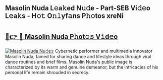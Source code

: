 ## Masolin Nuda L𝚎a𝚔ed N𝚞𝚍e - Part-SEB Vi𝚍𝚎o L𝚎a𝚔s - H𝚘𝚝 O𝚗𝚕yf𝚊ns P𝚑𝚘tos xreNi

# <h2><a href="http://kfadx8u.oniu.top/?m=Masolin+Nuda">🔗👉 🔴 Masolin Nuda P𝚑ot𝚘𝚜 V𝚒d𝚎o</a></h2>

[![Masolin Nuda Nu𝚍e𝚜](https://i.imgur.com/0qMVB7G.gif)](http://kfadx8u.oniu.top/?m=Masolin+Nuda)
Cybernetic performer and multimedia innovator Masolin Nuda, famed for sharing dance and lifestyle ideas through viral dance routines and brief films. Masolin Nuda's public image is characterized by its warm and genuine demeanor, but the intricacies of his personal life remain shrouded in secrecy.  
